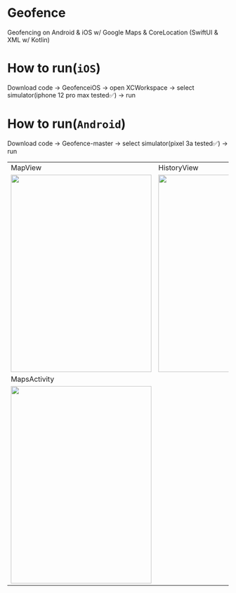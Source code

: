 # Geofence
Geofencing on Android & iOS w/ Google Maps & CoreLocation (SwiftUI & XML w/ Kotlin)
# How to run(`iOS`) 
Download code -> GeofenceiOS -> open XCWorkspace -> select simulator(iphone 12 pro max tested✅) -> run<br>
# How to run(`Android`) 
Download code -> Geofence-master ->  select simulator(pixel 3a tested✅) ->  run<br>
<table>
  <tr>
    <td>MapView</td>
     <td colspan="2">HistoryView</td>
  </tr>
  <tr>
    <td><img src="https://user-images.githubusercontent.com/49708426/170116106-8dfa3810-b457-411c-b422-b75d5a514a79.png" width=320 height=450></td>
    <td><img src="https://user-images.githubusercontent.com/49708426/170116499-bfba7d4f-3fe0-4730-902c-ded4d2760939.png" width=320 height=450></td>
       <td><img src="https://user-images.githubusercontent.com/49708426/170116787-f3bb43d1-840d-42fd-adea-61fba7e35cf2.png" width=320 height=450></td>

  </tr>
    <tr>
    <td>MapsActivity</td>
     <td colspan="2"></td>
  </tr>
  <tr>
    <td><img src="https://user-images.githubusercontent.com/49708426/170178983-f4c3767c-e9da-4500-977f-a65a8dc60e71.png" width=320 height=450></td>
    <td colspan="2"></td>

  </tr>
  </table>
